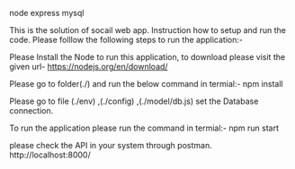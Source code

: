  node express  mysql

This is the solution of socail web app. Instruction how to setup and run the code. Please folllow the following steps to run the application:-

Please Install the Node to run this application, to download please visit the given url- https://nodejs.org/en/download/

Please go to folder(./) and run the below command in termial:- npm install

Please go to file (./env) ,(./config) ,(./model/db.js) set the Database connection.

To run the application please run the command in termial:- npm run start

please check the API in your system through postman. http://localhost:8000/